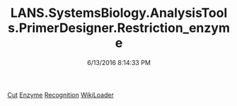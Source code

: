 ﻿---
title: LANS.SystemsBiology.AnalysisTools.PrimerDesigner.Restriction_enzyme
date: 6/13/2016 8:14:33 PM
---

[Cut](T-LANS.SystemsBiology.AnalysisTools.PrimerDesigner.Restriction_enzyme.Cut.html)
[Enzyme](T-LANS.SystemsBiology.AnalysisTools.PrimerDesigner.Restriction_enzyme.Enzyme.html)
[Recognition](T-LANS.SystemsBiology.AnalysisTools.PrimerDesigner.Restriction_enzyme.Recognition.html)
[WikiLoader](T-LANS.SystemsBiology.AnalysisTools.PrimerDesigner.Restriction_enzyme.WikiLoader.html)
